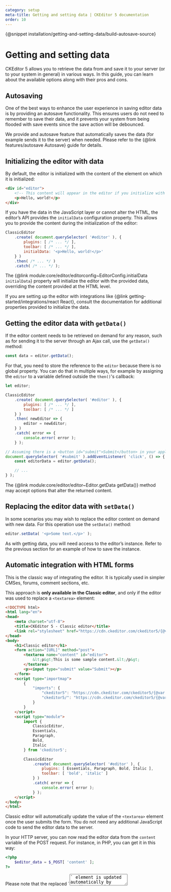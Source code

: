 ```yaml
---
category: setup
meta-title: Getting and setting data | CKEditor 5 documentation
order: 10
---
```


{@snippet installation/getting-and-setting-data/build-autosave-source}

# Getting and setting data

CKEditor&nbsp;5 allows you to retrieve the data from and save it to your server (or to your system in general) in various ways. In this guide, you can learn about the available options along with their pros and cons.

## Autosaving

One of the best ways to enhance the user experience in saving editor data is by providing an autosave functionality. This ensures users do not need to remember to save their data, and it prevents your system from being flooded with save events since the save action will be debounced.

We provide and autosave feature that automatically saves the data (for example sends it to the server) when needed. Please refer to the {@link features/autosave Autosave} guide for details.

## Initializing the editor with data

By default, the editor is initialized with the content of the element on which it is initialized:

```html
<div id="editor">
	<!-- This content will appear in the editor if you initialize with this element. -->
	<p>Hello, world!</p>
</div>
```

If you have the data in the JavaScript layer or cannot alter the HTML, the editor’s API provides the `initialData` configuration property. This allows you to provide the content during the initialization of the editor:

```js
ClassicEditor
	.create( document.querySelector( '#editor' ), {
		plugins: [ /* ... */ ],
		toolbar: [ /* ... */ ],
		initialData: '<p>Hello, world!</p>'
	} )
	.then( /* ... */ )
	.catch( /* ... */ );
```

The {@link module:core/editor/editorconfig~EditorConfig.initialData `initialData`} property will initialize the editor with the provided data, overriding the content provided at the HTML level.

If you are setting up the editor with integrations like {@link getting-started/integrations/react React}, consult the documentation for additional properties provided to initialize the data.

## Getting the editor data with `getData()`

If the editor content needs to be retrieved on demand for any reason, such as for sending it to the server through an Ajax call, use the `getData()` method:

```js
const data = editor.getData();
```

For that, you need to store the reference to the `editor` because there is no global property. You can do that in multiple ways, for example by assigning the `editor` to a variable defined outside the `then()`'s callback:

```js
let editor;

ClassicEditor
	.create( document.querySelector( '#editor' ), {
		plugins: [ /* ... */ ],
		toolbar: [ /* ... */ ]
	} )
	.then( newEditor => {
		editor = newEditor;
	} )
	.catch( error => {
		console.error( error );
	} );

// Assuming there is a <button id="submit">Submit</button> in your application.
document.querySelector( '#submit' ).addEventListener( 'click', () => {
	const editorData = editor.getData();

	// ...
} );
```

The {@link module:core/editor/editor~Editor.getData getData()} method may accept options that alter the returned content.

## Replacing the editor data with `setData()`

In some scenarios you may wish to replace the editor content on demand with new data. For this operation use the `setData()` method:

```js
editor.setData( '<p>Some text.</p>' );
```

As with getting data, you will need access to the editor’s instance. Refer to the previous section for an example of how to save the instance.

## Automatic integration with HTML forms

This is the classic way of integrating the editor. It is typically used in simpler CMSes, forums, comment sections, etc.

This approach is **only available in the Classic editor**, and only if the editor was used to replace a `<textarea>` element:

```html
<!DOCTYPE html>
<html lang="en">
<head>
	<meta charset="utf-8">
	<title>CKEditor 5 - Classic editor</title>
	<link rel="stylesheet" href="https://cdn.ckeditor.com/ckeditor5/{@var ckeditor5-version}/ckeditor5.css" />
</head>
<body>
	<h1>Classic editor</h1>
	<form action="[URL]" method="post">
		<textarea name="content" id="editor">
			&lt;p&gt;This is some sample content.&lt;/p&gt;
		</textarea>
		<p><input type="submit" value="Submit"></p>
	</form>
	<script type="importmap">
		{
			"imports": {
				"ckeditor5": "https://cdn.ckeditor.com/ckeditor5/{@var ckeditor5-version}/ckeditor5.js",
				"ckeditor5/": "https://cdn.ckeditor.com/ckeditor5/{@var ckeditor5-version}/"
			}
		}
	</script>
	<script type="module">
	  	import {
			ClassicEditor,
			Essentials,
			Paragraph,
			Bold,
			Italic
		} from 'ckeditor5';

		ClassicEditor
			.create( document.querySelector( '#editor' ), {
				plugins: [ Essentials, Paragraph, Bold, Italic ],
				toolbar: [ 'bold', 'italic' ]
			} )
			.catch( error => {
				console.error( error );
			} );
	</script>
</body>
</html>
```

Classic editor will automatically update the value of the `<textarea>` element once the user submits the form. You do not need any additional JavaScript code to send the editor data to the server.

In your HTTP server, you can now read the editor data from the `content` variable of the POST request. For instance, in PHP, you can get it in this way:

```php
<?php
	$editor_data = $_POST[ 'content' ];
?>
```

<info-box>
	Please note that the replaced `<textarea>` element is updated automatically by CKEditor straight before the submission. If you need to access the `<textarea>` value programmatically with JavaScript (e.g. in the `onsubmit` handler to validate the entered data), there is a chance that the `<textarea>` element would still store the original data. In order to update the value of the replaced `<textarea>`, use the {@link module:editor-classic/classiceditor~ClassicEditor#updateSourceElement `editor.updateSourceElement()`} method.

	If you need to get the actual data from CKEditor at any moment using JavaScript, use the {@link module:editor-classic/classiceditor~ClassicEditor#getData `editor.getData()`} method as described in the next section.
</info-box>

When you print the data from the database to a `<textarea>` element in an HTML page, you need to encode it correctly. For instance, if you use PHP then a minimal solution would look like this:

```php
<?php
	$data = htmlspecialchars("<p>Hello, world!</p>", ENT_QUOTES, 'UTF-8');
?>

<textarea name="content" id="editor"><?= $data ?></textarea>
```

Thanks to that, the `<textarea>` will be printed out like this:

```html
<textarea>&lt;p&gt;Hello, world!&lt;/p&gt;</textarea>
```

Instead of being printed like this:

```html
<textarea><p>Hello, world!</p></textarea>
```

While simple content like that mentioned above does not itself require to be encoded, encoding the data will prevent losing text like `<` or `<IMPORTANT>`.

## Updating the source element

If the source element is not `<textarea>`, CKEditor 5 clears its content after the editor is destroyed. However, if you would like to enable updating the source element with the output coming from the data pipeline, you can use the {@link module:core/editor/editorconfig~EditorConfig#updateSourceElementOnDestroy `updateSourceElementOnDestroy`} configuration option.

```js
ClassicEditor
	.create( document.querySelector( '#editor' ), {
		// ...
		updateSourceElementOnDestroy: true
	} );
```

<info-box warning>
	Enabling the `updateSourceElementOnDestroy` option in your configuration might have some security implications, depending on the plugins you use. While the editing view is secured, there might be some unsafe content in the data output, so enable this option only if you know what you are doing. Be especially careful when using the Markdown, General HTML Support, and HTML embed features.
</info-box>

## Alerting users exiting the page

An additional concern when integrating the editor into your website is that the user may mistakenly leave before saving the data. This problem is automatically handled by the {@link features/autosave autosave feature}, but if you do not use it and instead choose different integration methods, you should consider handling these two scenarios:

* The user leaves the page before saving the data (e.g. mistakenly closes a tab or clicks some link).
* The user saved the data, but there are some pending actions like an image upload.

To handle the former situation you can listen to the native [`window#beforeunload`](https://developer.mozilla.org/en-US/docs/Web/Events/beforeunload) event. The latter situation can be handled by using the CKEditor&nbsp;5 {@link module:core/pendingactions~PendingActions} plugin.

### Demo

The example below shows how all these mechanisms can be used together to enable or disable a "Save" button and block the user from leaving the page without saving the data.
<!-- Not sure how to handle that info
<info-box>
	The {@link module:core/pendingactions~PendingActions} plugin is unavailable in any of the builds by default so you need to install it.
</info-box>
-->

```js
// Note: We need to build the editor from source.
import { ClassicEditor, PendingActions } from 'ckeditor5';

let isDirty = false;

ClassicEditor
	.create( document.querySelector( '#editor' ), {
		plugins: [
			PendingActions,

			// ... other plugins
		]
	} )
	.then( editor => {
		window.editor = editor;

		handleStatusChanges( editor );
		handleSaveButton( editor );
		handleBeforeunload( editor );
	} )
	.catch( err => {
		console.error( err.stack );
	} );

// Handle clicking the "Save" button by sending the data to a
// fake HTTP server (emulated here with setTimeout()).
function handleSaveButton( editor ) {
	const saveButton = document.querySelector( '#save' );
	const pendingActions = editor.plugins.get( 'PendingActions' );

	saveButton.addEventListener( 'click', evt => {
		const data = editor.getData();

		// Register the action of saving the data as a "pending action".
		// All asynchronous actions related to the editor are tracked like this,
		// so later on you only need to check `pendingActions.hasAny` to check
		// whether the editor is busy or not.
		const action = pendingActions.add( 'Saving changes' );

		evt.preventDefault();

		// Save the data to a fake HTTP server.
		setTimeout( () => {
			pendingActions.remove( action );

			// Reset isDirty only if the data did not change in the meantime.
			if ( data == editor.getData() ) {
				isDirty = false;
			}

			updateStatus( editor );
		}, HTTP_SERVER_LAG );
	} );
}

// Listen to new changes (to enable the "Save" button) and to
// pending actions (to show the spinner animation when the editor is busy).
function handleStatusChanges( editor ) {
	editor.plugins.get( 'PendingActions' ).on( 'change:hasAny', () => updateStatus( editor ) );

	editor.model.document.on( 'change:data', () => {
		isDirty = true;

		updateStatus( editor );
	} );
}

// If the user tries to leave the page before the data is saved, ask
// them whether they are sure they want to proceed.
function handleBeforeunload( editor ) {
	const pendingActions = editor.plugins.get( 'PendingActions' );

	window.addEventListener( 'beforeunload', evt => {
		if ( pendingActions.hasAny ) {
			evt.preventDefault();
		}
	} );
}

function updateStatus( editor ) {
	const saveButton = document.querySelector( '#save' );

	// Disables the "Save" button when the data on the server is up to date.
	if ( isDirty ) {
		saveButton.classList.add( 'active' );
	} else {
		saveButton.classList.remove( 'active' );
	}

	// Shows the spinner animation.
	if ( editor.plugins.get( 'PendingActions' ).hasAny ) {
		saveButton.classList.add( 'saving' );
	} else {
		saveButton.classList.remove( 'saving' );
	}
}
```

How to understand this demo:

* The button changes to "Saving..." when the data is being sent to the server or there are any other pending actions (e.g. an image being uploaded).
* You will be asked whether you want to leave the page if an image is being uploaded or the data has not been saved successfully yet. You can test that by dropping a big image into the editor or changing the "HTTP server lag" to a high value (e.g. 9000ms) and clicking the "Save" button. These actions will make the editor "busy" for a longer time &ndash; try leaving the page then.

{@snippet installation/getting-and-setting-data/manualsave}
